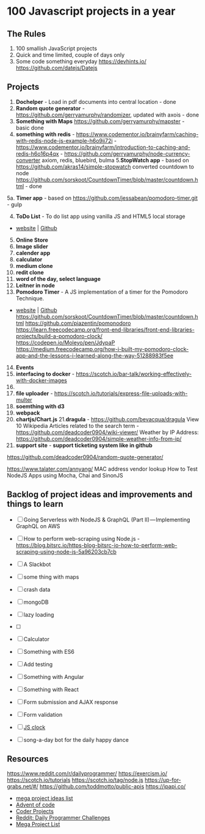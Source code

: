 # 100 Javascript projects in a year


## The Rules

1. 100 smallish JavaScript projects
2. Quick and time limited, couple of days only
3. Some code something everyday
https://devhints.io/
https://github.com/datejs/Datejs


## Projects

1. **Dochelper** - Load in pdf documents into central location - done
2. **Random quote generator** - https://github.com/gerryamurphy/randomizer, updated with axois  - done
3. **Something with Maps** https://github.com/gerryamurphy/mapster - basic done
4. **something with redis** - https://www.codementor.io/brainyfarm/caching-with-redis-node-js-example-h6o9ii72i
                             - https://www.codementor.io/brainyfarm/introduction-to-caching-and-redis-h6o16p4qx
                             - https://github.com/gerryamurphy/node-currency-converter axiom, redis, bluebird, bulma
5.**StopWatch app** - based on https://github.com/akras14/simple-stopwatch
    converted countdown to node https://github.com/sorskoot/CountdownTimer/blob/master/countdown.html - done

5a. **Timer app** - based on https://github.com/jessabean/pomodoro-timer.git - gulp
    

4. **ToDo List** - To do list app using vanilla JS and HTML5 local storage
  - [website](http://jessica-eldredge.com/too-doo-list/) | [Github](https://github.com/jessabean/too-doo-list)
5. **Online Store**
6. **Image slider**
7. **calender app**
8. **calculator**
9. **medium clone**
10. **redit clone**
11. **word of the day, select language**
12. **Leitner in node**
13. **Pomodoro Timer** - A JS implementation of a timer for the Pomodoro Technique.
  - [website](http://jessica-eldredge.com/pomodoro-timer) | [Github](https://github.com/jessabean/pomodoro-timer)
  https://github.com/sorskoot/CountdownTimer/blob/master/countdown.html
  https://github.com/piazentin/pomonodoro
  https://learn.freecodecamp.org/front-end-libraries/front-end-libraries-projects/build-a-pomodoro-clock/
  https://codepen.io/Moleyo/pen/JdypaP
  https://medium.freecodecamp.org/how-i-built-my-pomodoro-clock-app-and-the-lessons-i-learned-along-the-way-51288983f5ee
  
14. **Events**
15. **interfacing to docker** - https://scotch.io/bar-talk/working-effectively-with-docker-images
16. 
17. **file uploader** - https://scotch.io/tutorials/express-file-uploads-with-multer
18. **soemthing with d3**
19. **webpack**
20. **chartjs/Chart.js**
21.**dragula** - https://github.com/bevacqua/dragula
View 10 Wikipedia Articles related to the search term - https://github.com/deadcoder0904/wiki-viewer/
Weather by IP Address: https://github.com/deadcoder0904/simple-weather-info-from-ip/
22. **support site** - **support ticketing system like in github**

https://github.com/deadcoder0904/random-quote-generator/


https://www.talater.com/annyang/
MAC address vendor lookup
How to Test NodeJS Apps using Mocha, Chai and SinonJS


## Backlog of project ideas and improvements and things to learn
- [ ] Going Serverless with NodeJS & GraphQL (Part II) — Implementing GraphQL on AWS
- [ ] How to perform web-scraping using Node.js - https://blog.bitsrc.io/https-blog-bitsrc-io-how-to-perform-web-scraping-using-node-js-5a96203cb7cb




- [ ] A Slackbot
- [ ] some thing with maps
- [ ] crash data
- [ ] mongoDB
- [ ] lazy loading
- [ ] 
- [ ] Calculator
- [ ] Something with ES6
- [ ] Add testing
- [ ] Something with Angular
- [ ] Something with React
- [ ] Form submission and AJAX response
- [ ] Form validation
- [ ] [JS clock](http://exercism.io/exercises/javascript/clock)
- [ ] song-a-day bot for the daily happy dance

## Resources
https://www.reddit.com/r/dailyprogrammer/
https://exercism.io/
https://scotch.io/tutorials
https://scotch.io/tag/node.js
https://up-for-grabs.net/#/
https://github.com/toddmotto/public-apis
https://ipapi.co/

- [mega project ideas list](http://www.dreamincode.net/forums/topic/78802-martyr2s-mega-project-ideas-list/)
- [Advent of code](http://adventofcode.com/)
- [Coder Projects](https://googlecreativelab.github.io/coder-projects/)
- [Reddit: Daily Programmer Challenges](https://www.reddit.com/r/dailyprogrammer/wiki/challenges)
- [Mega Project List](https://github.com/karan/Projects)
